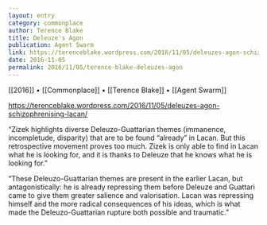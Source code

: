 ```yaml
---
layout: entry
category: commonplace
author: Terence Blake
title: Deleuze's Agon
publication: Agent Swarm
link: https://terenceblake.wordpress.com/2016/11/05/deleuzes-agon-schizophrenising-lacan/
date: 2016-11-05
permalink: 2016/11/05/terence-blake-deleuzes-agon
---
```


[[2016]] • [[Commonplace]] • [[Terence Blake]] • [[Agent Swarm]]

https://terenceblake.wordpress.com/2016/11/05/deleuzes-agon-schizophrenising-lacan/

“Zizek highlights diverse Deleuzo-Guattarian themes (immanence, incompletude, disparity) that are to be found “already” in Lacan. But this retrospective movement proves too much. Zizek is only able to find in Lacan what he is looking for, and it is thanks to Deleuze that he knows what he is looking for.”

“These Deleuzo-Guattarian themes are present in the earlier Lacan, but antagonistically: he is already repressing them before Deleuze and Guattari came to give them greater salience and valorisation. Lacan was repressing himself and the more radical consequences of his ideas, which is what made the Deleuzo-Guattarian rupture both possible and traumatic.”

